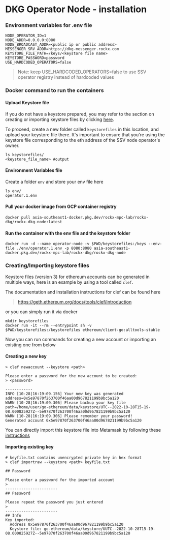 # DKG Operator Node - installation

### Environment variables for .env file
```
NODE_OPERATOR_ID=1
NODE_ADDR=0.0.0.0:8080
NODE_BROADCAST_ADDR=<public ip or public address>
MESSENGER_SRV_ADDR=https://dkg-messenger.rockx.com
KEYSTORE_FILE_PATH=/keys/<keystore file name>
KEYSTORE_PASSWORD=password
USE_HARDCODED_OPERATORS=false
```

> Note: keep USE_HARDCODED_OPERATORS=false to use SSV operator registry instead of hardcoded values


### Docker command to run the containers

#### Upload Keystore file

If you do not have a keystore prepared, you may refer to the section on creating or importing keystore files by clicking [here](#creatingimporting-keystore-files).

To proceed, create a new folder called `keystorefiles` in this location, and upload your keystore file there. 
It's important to ensure that you're using the keystore file corresponding to the eth address of the SSV node operator's owner. 

```
ls keystorefiles/
<keystore_file_name> #output
```
#### Environment Variables file

Create a folder `env` and store your env file here

```
ls env/
operator.1.env
```

#### Pull your docker image from GCP container registry
```
docker pull asia-southeast1-docker.pkg.dev/rockx-mpc-lab/rockx-dkg/rockx-dkg-node:latest
```

#### Run the container with the env file and the keystore folder
```
docker run -d --name operator-node -v $PWD/keystorefiles:/keys --env-file ./env/operator.1.env -p 8080:8080 asia-southeast1-docker.pkg.dev/rockx-mpc-lab/rockx-dkg/rockx-dkg-node
```

### Creating/Importing keystore files

Keystore files (version 3) for ethereum accounts can be generated in multiple ways, here is an example by using a tool called `clef`. 

The documentation and installation instructions for clef can be found here
> https://geth.ethereum.org/docs/tools/clef/introduction

or you can simply run it via docker 

```
mkdir keystorefiles
docker run -it --rm --entrypoint sh -v $PWD/keystorefiles:/keystorefiles ethereum/client-go:alltools-stable
```

Now you can run commands for creating a new account or importing an existing one from below

#### Creating a new key
```
> clef newaccount --keystore <path>

Please enter a password for the new account to be created:
> <password>

------------
INFO [10-28|16:19:09.156] Your new key was generated       address=0x5e97870f263700f46aa00d967821199b9bc5a120
WARN [10-28|16:19:09.306] Please backup your key file      path=/home/user/go-ethereum/data/keystore/UTC--2022-10-28T15-19-08.000825927Z--5e97870f263700f46aa00d967821199b9bc5a120
WARN [10-28|16:19:09.306] Please remember your password!
Generated account 0x5e97870f263700f46aa00d967821199b9bc5a120
```

You can directly import this keystore file into Metamask by following these [instructions](https://support.metamask.io/hc/en-us/articles/360015489331-How-to-import-an-account#h_01G01W0D3TGE72A7ZBV0FMSZX1)

#### Importing existing key

```
# keyfile.txt contains unencrypted private key in hex format
> clef importraw --keystore <path> keyfile.txt

## Password

Please enter a password for the imported account
>
-----------------------
## Password

Please repeat the password you just entered
>
-----------------------
## Info
Key imported:
  Address 0x5e97870f263700f46aa00d967821199b9bc5a120
  Keystore file: go-ethereum/data/keystore/UUTC--2022-10-28T15-19-08.000825927Z--5e97870f263700f46aa00d967821199b9bc5a120
```

